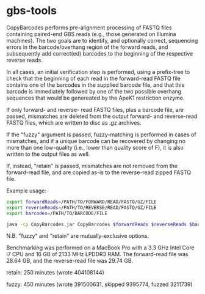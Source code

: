 # gbs-tools

CopyBarcodes performs pre-alignment processing of FASTQ files containing paired-end GBS reads (e.g., those generated on Illumina machines).  The two goals are to identify, and optionally correct, sequencing errors in the barcode/overhang region of the forward reads, and subsequently add correct(ed) barcodes to the beginning of the respective reverse reads.

In all cases, an initial verification step is performed, using a prefix-tree to check that the beginning of each read in the forward-read FASTQ file contains one of the barcodes in the supplied barcode file, and that this barcode is immediately followed by one of the two possible overhang sequences that would be genereated by the ApeK1 restriction enzyme.

If only forward- and reverse- read FASTQ files, plus a barcode file, are passed, mismatches are deleted from the output forward- and reverse-read FASTQ files, which are written to disc as .gz archives.

If the "fuzzy" argument is passed, fuzzy-matching is performed in cases of mismatches, and if a unique barcode can be recovered by changing no more than one low-quality (i.e., lower than quality score of F), it is also written to the output files as well.

If, instead, "retain" is passed, mismatches are not removed from the forward-read file, and are copied as-is to the reverse-read zipped FASTQ file.

Example usage:

```bash
export forwardReads=/PATH/TO/FORWARD/READ/FASTQ/GZ/FILE
export reverseReads=/PATH/TO/REVERSE/READ/FASTQ/GZ/FILE
export barcodes=/PATH/TO/BARCODE/FILE

java -cp CopyBarcodes.jar CopyBarcodes $forwardReads $reverseReads $barcodes [fuzzy|retain]
```
N.B. "fuzzy" and "retain" are mutually-exclusive options.

Benchmarking was performed on a MacBook Pro with a 3.3 GHz Intel Core i7 CPU and 16 GB of 2133 MHz LPDDR3 RAM.  The forward-read file was 28.64 GB, and the reverse-read file was 29.74 GB.

retain: 250 minutes (wrote 404108144)

fuzzy: 450 minutes (wrote 391500631, skipped 9395774, fuzzed 3211739)

